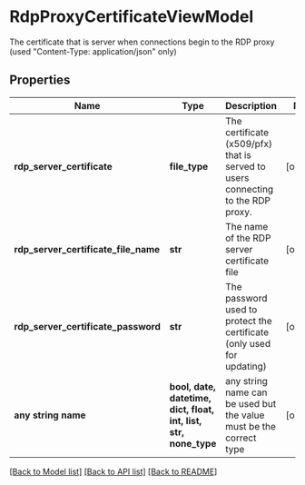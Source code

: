 # RdpProxyCertificateViewModel

The certificate that is server when connections begin to the RDP proxy (used \"Content-Type: application/json\" only)

## Properties
Name | Type | Description | Notes
------------ | ------------- | ------------- | -------------
**rdp_server_certificate** | **file_type** | The certificate (x509/pfx) that is served to users connecting to the RDP proxy. | [optional] 
**rdp_server_certificate_file_name** | **str** | The name of the RDP server certificate file | [optional] 
**rdp_server_certificate_password** | **str** | The password used to protect the certificate (only used for updating) | [optional] 
**any string name** | **bool, date, datetime, dict, float, int, list, str, none_type** | any string name can be used but the value must be the correct type | [optional]

[[Back to Model list]](../README.md#documentation-for-models) [[Back to API list]](../README.md#documentation-for-api-endpoints) [[Back to README]](../README.md)


